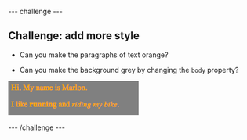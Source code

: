 --- challenge ---
## Challenge: add more style

+ Can you make the paragraphs of text orange?

+ Can you make the background grey by changing the `body` property?

![screenshot](images/birthday-more-style.png)

--- /challenge ---
